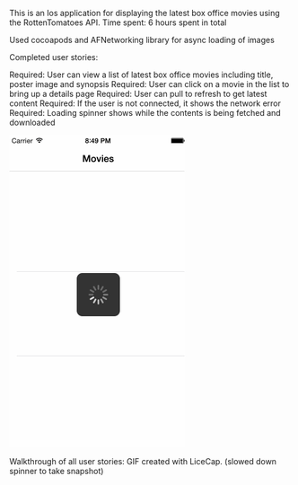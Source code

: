This is an Ios application for displaying the latest box office movies using the RottenTomatoes API.
Time spent: 6 hours spent in total

Used cocoapods and AFNetworking library for async loading of images

Completed user stories:

Required: User can view a list of latest box office movies including title, poster image and synopsis
Required: User can click on a movie in the list to bring up a details page
Required: User can pull to refresh to get latest content
Required: If the user is not connected, it shows the network error
Required: Loading spinner shows while the contents is being fetched and downloaded

![Video Walkthrough](rottenTomatoesVideo.gif)

Walkthrough of all user stories:
GIF created with LiceCap. (slowed down spinner to take snapshot)
